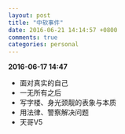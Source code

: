 ```yaml
---
layout: post
title: "中软事件"
date: 2016-06-21 14:14:57 +0800
comments: true
categories: personal
---
```

**2016-06-17 14:47**

- 面对真实的自己
- 一无所有之后
- 写字楼、身光颈靓的表象与本质
- 用法律、警察解决问题
- 天哥V5
